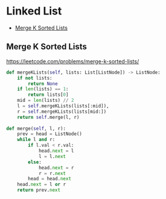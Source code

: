 # Linked List

+ [Merge K Sorted Lists](#merge-k-sorted-lists)

## Merge K Sorted Lists

https://leetcode.com/problems/merge-k-sorted-lists/

```python
def mergeKLists(self, lists: List[ListNode]) -> ListNode:
    if not lists:
        return None
    if len(lists) == 1:
        return lists[0]
    mid = len(lists) // 2
    l = self.mergeKLists(lists[:mid]), 
    r = self.mergeKLists(lists[mid:])
    return self.merge(l, r)
    
def merge(self, l, r):
    prev = head = ListNode()
    while l and r:
        if l.val < r.val:
            head.next = l
            l = l.next
        else:
            head.next = r
            r = r.next
        head = head.next
    head.next = l or r
    return prev.next
```
